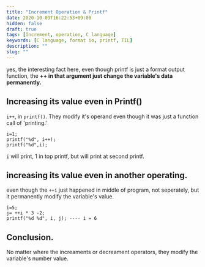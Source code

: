 ```yaml
---
title: "Increment Operation & Printf"
date: 2020-10-09T16:22:53+09:00
hidden: false
draft: true
tags: [Increment, operation, C language]
keywords: [C language, format io, printf, TIL]
description: ""
slug: ""
---
```


yes, the interesting fact here, 
even though printf is just a format output function, the **++ in that argument just change the variable's data permanently.**

## Increasing its value even in Printf()
`i++`, in `printf()`.
They modify it's operand even though it was just a function call of 'printing.'

```
i=1;
printf("%d", i++);
printf("%d",i);
```

`i` will print, 1 in top printf, but will print at second printf.

## increasing its value even in another operating.

even though the `++i` just happened in middle of program, not seperately, but it permanently modify the variable's value.
```
i=5;
j= ++i * 3 -2;
printf("%d %d", i, j); ---- i = 6
```

## Conclusion.

No matter where the increaments or decreament operators, they modify the variable's number value.


